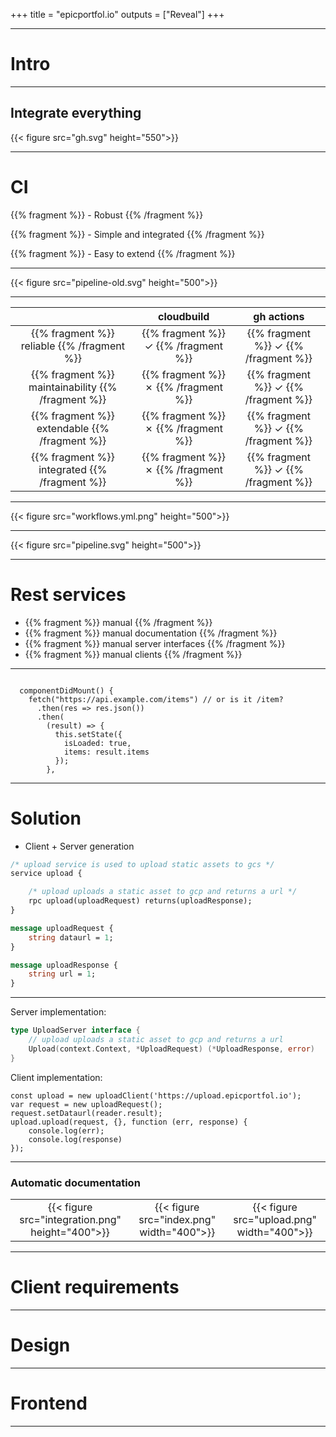 +++
title = "epicportfol.io"
outputs = ["Reveal"]
+++

---
# Intro

---
## Integrate everything
{{< figure src="gh.svg" height="550">}}

---

# CI

{{% fragment %}} - Robust {{% /fragment %}}

{{% fragment %}} - Simple and integrated {{% /fragment %}}

{{% fragment %}} - Easy to extend {{% /fragment %}}

---

{{< figure src="pipeline-old.svg" height="500">}}

---

<div class="table">

|   | cloudbuild | gh actions | 
|:------:|:------:|:------:|
{{% fragment %}} reliable {{% /fragment %}}  | {{% fragment %}} ✓ {{% /fragment %}}  |  {{% fragment %}} ✓ {{% /fragment %}}  |
{{% fragment %}} maintainability {{% /fragment %}} |  {{% fragment %}} ✗ {{% /fragment %}} |   {{% fragment %}} ✓ {{% /fragment %}} | 
{{% fragment %}} extendable {{% /fragment %}} |  {{% fragment %}} ✗ {{% /fragment %}} |   {{% fragment %}} ✓ {{% /fragment %}} |
{{% fragment %}} integrated {{% /fragment %}}  | {{% fragment %}} ✗ {{% /fragment %}} |  {{% fragment %}} ✓ {{% /fragment %}} |

</div>

---

{{< figure src="workflows.yml.png" height="500">}}

---

{{< figure src="pipeline.svg" height="500">}}

---

# Rest services

* {{% fragment %}} manual {{% /fragment %}} 
* {{% fragment %}} manual documentation {{% /fragment %}} 
* {{% fragment %}} manual server interfaces {{% /fragment %}}
* {{% fragment %}} manual clients {{% /fragment %}} 

---
```react

  componentDidMount() {
    fetch("https://api.example.com/items") // or is it /item?
      .then(res => res.json())
      .then(
        (result) => {
          this.setState({
            isLoaded: true,
            items: result.items
          });
        },

```
---
# Solution

- Client + Server generation

```proto
/* upload service is used to upload static assets to gcs */
service upload {

    /* upload uploads a static asset to gcp and returns a url */
    rpc upload(uploadRequest) returns(uploadResponse);
}

message uploadRequest {
    string dataurl = 1;
}

message uploadResponse {
    string url = 1;
}
```

---

Server implementation:
```go
type UploadServer interface {
	// upload uploads a static asset to gcp and returns a url
	Upload(context.Context, *UploadRequest) (*UploadResponse, error)
}
```

Client implementation:
```react
const upload = new uploadClient('https://upload.epicportfol.io');
var request = new uploadRequest();
request.setDataurl(reader.result);
upload.upload(request, {}, function (err, response) {
    console.log(err);
    console.log(response)
});
```

---

### Automatic documentation
<div class="table">

|   |  |  | 
|:------:|:------:|:------:|
 {{< figure src="integration.png" height="400">}} | {{< figure src="index.png" width="400">}} | {{< figure src="upload.png" width="400">}}
 
 
 </div>
 


---

# Client requirements

---
# Design

---
# Frontend

---